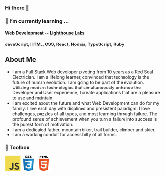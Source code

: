 ### Hi there 👋

<!--
**TeddyGavi/TeddyGavi** is a ✨ _special_ ✨ repository because its `README.md` (this file) appears on your GitHub profile.

Here are some ideas to get you started:

- 🔭 I’m currently working on ...
- 🌱 I’m currently learning ...
- 👯 I’m looking to collaborate on ...
- 🤔 I’m looking for help with ...
- 💬 Ask me about ...
- 📫 How to reach me: ...
- 😄 Pronouns: ...
- ⚡ Fun fact: ...
-->

### 🌱 I’m currently learning ...
#### Web Development -- [Lighthouse Labs](https://www.lighthouselabs.ca/)
#### JavaScript, HTML, CSS, React, Nodejs, TypeScript, Ruby

## About Me
- I am a Full Stack Web developer pivoting from 10 years as a Red Seal Electrician. I am a lifelong learner, convinced that technology is the future of human evolution. I am going to be part of the evolution. Utilizing modern technologies that simultaneously enhance the Developer and User experience, I create applications that are a pleasure to use and maintain.
- I am excited about the future and what Web Development can do for my family. I live each day with displined and presistent paradigm. I love challenges, puzzles of all types, and most learning through failure. The profound sense of achievement when you turn a failure into success is the purest form of motivation.
- I am a dedicated father, mountain biker, trail builder, climber and skier. 
- I am a working conduit for accessibilty of all forms. 


 ### 🧰 Toolbox
<img src="https://raw.githubusercontent.com/devicons/devicon/master/icons/javascript/javascript-original.svg" alt="JavaScript Logo" width="50" height="50"/><img src="https://github.com/devicons/devicon/blob/master/icons/css3/css3-original-wordmark.svg" alt="CSS Logo" width="50" height="50"/><img src="https://raw.githubusercontent.com/devicons/devicon/master/icons/html5/html5-original-wordmark.svg" alt="html logo" width="50" height="50" />
